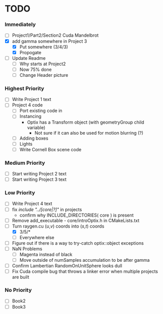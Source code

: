 # TODO #

### Immediately ###
- [ ] Project1/Part2/Section2 Cuda Mandelbrot
- [x] add gamma somewhere in Project 3
  - [x] Put somewhere (3/4/3)
  - [x] Propogate
- [ ] Update Readme 
  - [ ] Why starts at Project2
  - [ ] Now 75% done
  - [ ] Change Header picture

### Highest Priority ###
- [ ] Write Project 1 text
- [ ] Project 4 code
  - [ ] Port existing code in
  - [ ] Instancing
    - Optix has a Transform object (with geometryGroup child variable)
      - Not sure if it can also be used for motion blurring (?)
  - [ ] Adding boxes
  - [ ] Lights
  - [ ] Write Cornell Box scene code

### Medium Priority ###
- [ ] Start writing Project 2 text
- [ ] Start writing Project 3 text

### Low Priority ###
- [ ] Write Project 4 text
- [ ] fix *include "../[core|?]"* in projects
  - confirm why INCLUDE_DIRECTORIES( core ) is present
- [ ] Remove add_executable - core/introOptix.h in CMakeLists.txt
- [ ] Turn raygen.cu (*u*,*v*) coords into (*s*,*t*) coords
  - [x] 3/5/*
  - [ ] Everywhere else
- [ ] Figure out if there is a way to try-catch optix::object exceptions 
- [ ] NaN Problems 
  - [ ] Magenta instead of black
  - [ ] Move outside of numSamples accumulation to be after gamma
- [ ] Confirm Lambertian RandomOnUnitSphere looks dull
- [ ] Fix Cuda compile bug that throws a linker error when multiple projects are built

### No Priority ###
- [ ] Book2
- [ ] Book3